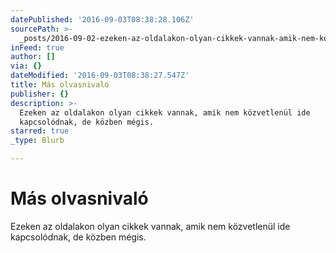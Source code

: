 ```yaml
---
datePublished: '2016-09-03T08:38:28.106Z'
sourcePath: >-
  _posts/2016-09-02-ezeken-az-oldalakon-olyan-cikkek-vannak-amik-nem-kozvetlenu.md
inFeed: true
author: []
via: {}
dateModified: '2016-09-03T08:38:27.547Z'
title: Más olvasnivaló
publisher: {}
description: >-
  Ezeken az oldalakon olyan cikkek vannak, amik nem közvetlenül ide
  kapcsolódnak, de közben mégis.
starred: true
_type: Blurb

---
```

# Más olvasnivaló

Ezeken az oldalakon olyan cikkek vannak, amik nem közvetlenül ide kapcsolódnak, de közben mégis.